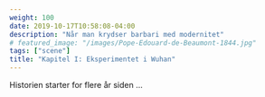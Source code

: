 ```yaml
---
weight: 100
date: 2019-10-17T10:58:08-04:00
description: "Når man krydser barbari med modernitet"
# featured_image: "/images/Pope-Edouard-de-Beaumont-1844.jpg"
tags: ["scene"]
title: "Kapitel I: Eksperimentet i Wuhan"
---
```


Historien starter for flere år siden ...

